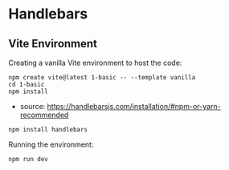 # Handlebars

## Vite Environment

Creating a vanilla Vite environment to host the code:

~~~
npm create vite@latest 1-basic -- --template vanilla
cd 1-basic
npm install
~~~

* source: https://handlebarsjs.com/installation/#npm-or-yarn-recommended

~~~
npm install handlebars
~~~

Running the environment:

~~~
npm run dev
~~~